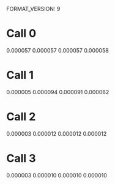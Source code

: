 FORMAT_VERSION: 9

# Call 0
0.000057
0.000057
0.000057
0.000058

# Call 1
0.000005
0.000094
0.000091
0.000062

# Call 2
0.000003
0.000012
0.000012
0.000012

# Call 3
0.000003
0.000010
0.000010
0.000010

